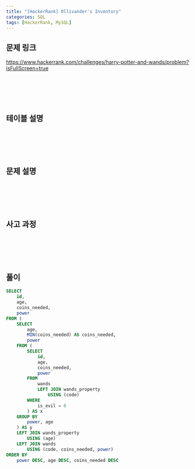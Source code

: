 ```yaml
---
title: "[HackerRank] Ollivander's Inventory"
categories: SQL
tags: [HackerRank, MySQL]
---
```


## 문제 링크

<https://www.hackerrank.com/challenges/harry-potter-and-wands/problem?isFullScreen=true>

<br><br><br><br>

## 테이블 설명

<br><br><br><br>

## 문제 설명

<br><br><br><br>

## 사고 과정

<br><br><br><br>

## 풀이

```sql
SELECT 
    id, 
    age, 
    coins_needed, 
    power 
FROM (
    SELECT 
        age, 
        MIN(coins_needed) AS coins_needed, 
        power 
    FROM (
        SELECT 
            id, 
            age, 
            coins_needed, 
            power 
        FROM 
            wands 
            LEFT JOIN wands_property 
                USING (code) 
        WHERE 
            is_evil = 0
        ) AS x 
    GROUP BY 
        power, age
    ) AS y 
    LEFT JOIN wands_property 
        USING (age) 
    LEFT JOIN wands 
        USING (code, coins_needed, power) 
ORDER BY 
    power DESC, age DESC, coins_needed DESC
```